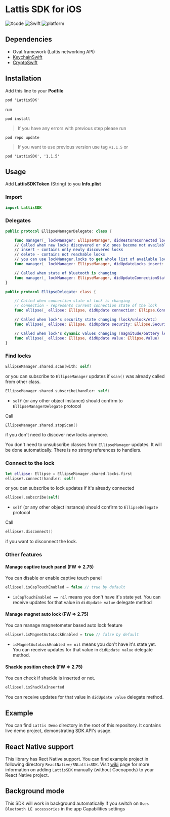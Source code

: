 # Lattis SDK for iOS
![Xcode](https://img.shields.io/badge/Xcode-11-blue.svg) ![Swift](https://img.shields.io/badge/Swift-5.1-orange.svg) ![platform](https://img.shields.io/badge/platform-iOS%2010.0%2B-lightgrey.svg)
## Dependencies

* Oval.framework (Lattis networking API)
* [KeychainSwift](https://github.com/evgenyneu/keychain-swift.git)
* [CryptoSwift](https://github.com/krzyzanowskim/CryptoSwift.git)

## Installation

Add this line to your **Podfile**
```PodFile
pod 'LattisSDK'
```
run
```
pod install
```

> If you have any errors with previous step please run

`pod repo update`

> If you want to use previous version use tag `v1.1.5` or

`pod 'LattisSDK', '1.1.5'`

## Usage

Add **LattisSDKToken** (String) to you **Info.plist**

### Import
```swift
import LattisSDK
```
### Delegates
```swift
public protocol EllipseManagerDelegate: class {

    func manager(_ lockManager: EllipseManager, didRestoreConnected locks: [Ellipse])
    // Called when new locks discovered or old ones become not available
    // insert - contains only newly discovered locks
    // delete - contains not reachable locks
    // you can use lockManager.locks to get whole list of available locks
    func manager(_ lockManager: EllipseManager, didUpdateLocks insert: [Ellipse], delete: [Ellipse])

    // Called when state of bluetooth is changing
    func manager(_ lockManager: EllipseManager, didUpdateConnectionState connected: Bool)
}

public protocol EllipseDelegate: class {

    // Called when connection state of lock is changing
    // connection - represents current connection state of the lock
    func ellipse(_ ellipse: Ellipse, didUpdate connection: Ellipse.Connection)

    // Called when lock's security state changing (lock/unlock/etc)
    func ellipse(_ ellipse: Ellipse, didUpdate security: Ellipse.Security)

    // Called when lock's dynamic values changing (magnitude/battery level/RSSI)
    func ellipse(_ ellipse: Ellipse, didUpdate value: Ellipse.Value)
}
```

### Find locks
```swift
EllipseManager.shared.scan(with: self)
```

or you can subscribe to `EllipseManager` updates if `scan()` was already called from other class.
```swift
EllipseManager.shared.subscribe(handler: self)
```

* `self` (or any other object instance)  should confirm to `EllipseManagerDelegate` protocol

Call
```swift
EllipseManager.shared.stopScan()
```
if you don't need to discover new locks anymore.

You don't need to unsubscribe classes from `EllipseManager` updates. It will be done automatically. There is no strong references to handlers.

### Connect to the lock
```swift
let ellipse: Ellipse = EllipseManager.shared.locks.first
ellipse?.connect(handler: self)
```

or you can subscribe to lock updates if it's already connected
```swift
ellipse?.subscribe(self)
```

* `self` (or any other object instance)  should confirm to `EllipseDelegate` protocol

Call
```swift
ellipse?.disconnect()
```
if you want to disconnect the lock.

### Other features

#### Manage captive touch panel (FW => 2.75)

You can disable or enable captive touch panel
```swift
ellipse?.isCapTouchEnabled = false // true by default
```
* `isCapTouchEnabled == nil` means you don't have it's state yet. You can receive updates for that value in `didUpdate value` delegate method

#### Manage magnet auto lock (FW => 2.75)
You can  manage magnetometer based auto lock feature
```swift
ellipse?.isMagnetAutoLockEnabled = true // false by default
```
* `isMagnetAutoLockEnabled == nil` means you don't have it's state yet. You can receive updates for that value in `didUpdate value` delegate method.

#### Shackle position check (FW => 2.75)
You can check if shackle is inserted or not.
```swift
ellipse?.isShackleInserted
```
You can receive updates for that value in `didUpdate value` delegate method.

## Example
You can find `Lattis Demo` directory in the root of this repository. It contains live demo project, demonstrating SDK API's usage.

## React Native support
This library has Rect Native support. You can find example project in following directory `ReactNative/RNLattisSDK`. Visit [wiki](https://github.com/velolabs/lattis_sdk_ios_public/wiki/React-Native) page for more information on adding `LattisSDK` manually (without Cocoapods) to your React Native project.

## Background mode
This SDK will work in background automatically if you switch on `Uses Bluetooth LE accessories` in the app Capabilities settings

